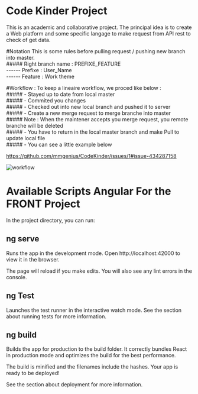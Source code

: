 # Code Kinder Project

This is an academic and collaborative project. 
The principal idea is to create a Web platform and some specific langage to make request from API rest to check of get data. 

#Notation 
This is some rules before pulling request / pushing new branch into master. <br/>
    ##### Right branch name : PREFIXE_FEATURE <br/>
            ------ Prefixe : User_Name <br/>
            ------ Feature : Work theme <br/>

#Workflow : 
To keep a lineaire workflow, we proced like below : <br/>
    ##### - Stayed up to date from local master<br/>
    ##### - Commited you changes <br/>
    ##### - Checked out into new local branch and pushed it to server<br/>
    ##### - Create a new merge request to merge branche into master<br/>
    ##### Note : When the maintener accepts you merge request, you remote branche will be deleted<br/>
    ##### - You have to return in the local master branch and make Pull to update local file <br/>
    ##### - You can see a little example below <br/>
    
https://github.com/mmgenius/CodeKinder/issues/1#issue-434287158


![workflow](https://user-images.githubusercontent.com/11133767/56291834-4ffad180-6126-11e9-8975-68e9c4c6af40.JPG)


# Available Scripts Angular For the FRONT Project
In the project directory, you can run:

## ng serve
Runs the app in the development mode.
Open http://localhost:42000 to view it in the browser.

The page will reload if you make edits.
You will also see any lint errors in the console.

## ng Test
Launches the test runner in the interactive watch mode.
See the section about running tests for more information.

## ng build
Builds the app for production to the build folder.
It correctly bundles React in production mode and optimizes the build for the best performance.

The build is minified and the filenames include the hashes.
Your app is ready to be deployed!

See the section about deployment for more information.

